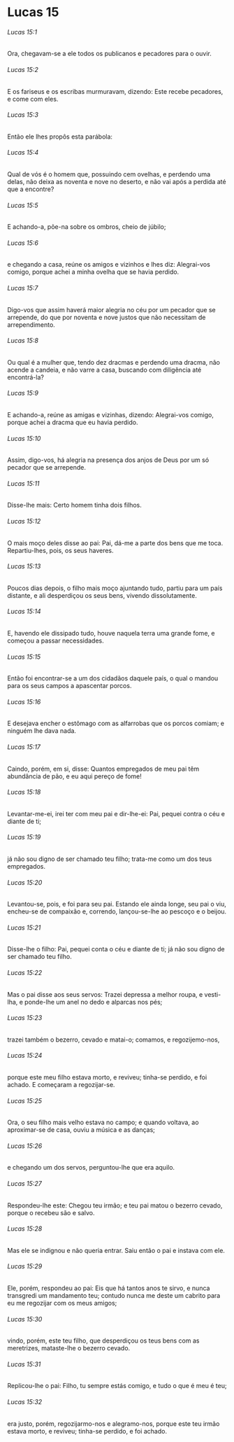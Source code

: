 # Lucas 15

###### Lucas 15:1

Ora, chegavam-se a ele todos os publicanos e pecadores para o ouvir.

###### Lucas 15:2

E os fariseus e os escribas murmuravam, dizendo: Este recebe pecadores, e come com eles.

###### Lucas 15:3

Então ele lhes propôs esta parábola:

###### Lucas 15:4

Qual de vós é o homem que, possuindo cem ovelhas, e perdendo uma delas, não deixa as noventa e nove no deserto, e não vai após a perdida até que a encontre?

###### Lucas 15:5

E achando-a, põe-na sobre os ombros, cheio de júbilo;

###### Lucas 15:6

e chegando a casa, reúne os amigos e vizinhos e lhes diz: Alegrai-vos comigo, porque achei a minha ovelha que se havia perdido.

###### Lucas 15:7

Digo-vos que assim haverá maior alegria no céu por um pecador que se arrepende, do que por noventa e nove justos que não necessitam de arrependimento.

###### Lucas 15:8

Ou qual é a mulher que, tendo dez dracmas e perdendo uma dracma, não acende a candeia, e não varre a casa, buscando com diligência até encontrá-la?

###### Lucas 15:9

E achando-a, reúne as amigas e vizinhas, dizendo: Alegrai-vos comigo, porque achei a dracma que eu havia perdido.

###### Lucas 15:10

Assim, digo-vos, há alegria na presença dos anjos de Deus por um só pecador que se arrepende.

###### Lucas 15:11

Disse-lhe mais: Certo homem tinha dois filhos.

###### Lucas 15:12

O mais moço deles disse ao pai: Pai, dá-me a parte dos bens que me toca. Repartiu-lhes, pois, os seus haveres.

###### Lucas 15:13

Poucos dias depois, o filho mais moço ajuntando tudo, partiu para um país distante, e ali desperdiçou os seus bens, vivendo dissolutamente.

###### Lucas 15:14

E, havendo ele dissipado tudo, houve naquela terra uma grande fome, e começou a passar necessidades.

###### Lucas 15:15

Então foi encontrar-se a um dos cidadãos daquele país, o qual o mandou para os seus campos a apascentar porcos.

###### Lucas 15:16

E desejava encher o estômago com as alfarrobas que os porcos comiam; e ninguém lhe dava nada.

###### Lucas 15:17

Caindo, porém, em si, disse: Quantos empregados de meu pai têm abundância de pão, e eu aqui pereço de fome!

###### Lucas 15:18

Levantar-me-ei, irei ter com meu pai e dir-lhe-ei: Pai, pequei contra o céu e diante de ti;

###### Lucas 15:19

já não sou digno de ser chamado teu filho; trata-me como um dos teus empregados.

###### Lucas 15:20

Levantou-se, pois, e foi para seu pai. Estando ele ainda longe, seu pai o viu, encheu-se de compaixão e, correndo, lançou-se-lhe ao pescoço e o beijou.

###### Lucas 15:21

Disse-lhe o filho: Pai, pequei conta o céu e diante de ti; já não sou digno de ser chamado teu filho.

###### Lucas 15:22

Mas o pai disse aos seus servos: Trazei depressa a melhor roupa, e vesti-lha, e ponde-lhe um anel no dedo e alparcas nos pés;

###### Lucas 15:23

trazei também o bezerro, cevado e matai-o; comamos, e regozijemo-nos,

###### Lucas 15:24

porque este meu filho estava morto, e reviveu; tinha-se perdido, e foi achado. E começaram a regozijar-se.

###### Lucas 15:25

Ora, o seu filho mais velho estava no campo; e quando voltava, ao aproximar-se de casa, ouviu a música e as danças;

###### Lucas 15:26

e chegando um dos servos, perguntou-lhe que era aquilo.

###### Lucas 15:27

Respondeu-lhe este: Chegou teu irmão; e teu pai matou o bezerro cevado, porque o recebeu são e salvo.

###### Lucas 15:28

Mas ele se indignou e não queria entrar. Saiu então o pai e instava com ele.

###### Lucas 15:29

Ele, porém, respondeu ao pai: Eis que há tantos anos te sirvo, e nunca transgredi um mandamento teu; contudo nunca me deste um cabrito para eu me regozijar com os meus amigos;

###### Lucas 15:30

vindo, porém, este teu filho, que desperdiçou os teus bens com as meretrizes, mataste-lhe o bezerro cevado.

###### Lucas 15:31

Replicou-lhe o pai: Filho, tu sempre estás comigo, e tudo o que é meu é teu;

###### Lucas 15:32

era justo, porém, regozijarmo-nos e alegramo-nos, porque este teu irmão estava morto, e reviveu; tinha-se perdido, e foi achado.

